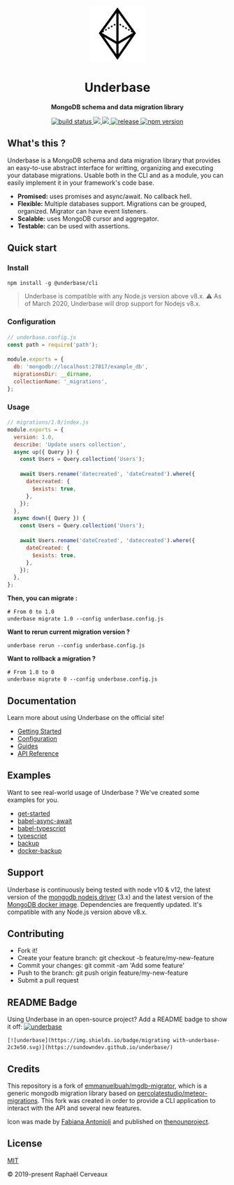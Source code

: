 <p align="center">
  <img src="website/static/img/logo.svg" width="128" alt="" />
</p>

<h1 align="center">Underbase</h1>

<p align="center"><strong>MongoDB schema and data migration library</strong></p>

<div align="center">
  <a href="https://github.com/sundowndev/underbase/actions">
    <img src="https://img.shields.io/endpoint.svg?url=https://actions-badge.atrox.dev/sundowndev/underbase/badge?ref=master" alt="build status" />
  </a>
  <a href="https://codeclimate.com/github/sundowndev/underbase/maintainability">
    <img src="https://api.codeclimate.com/v1/badges/ef8db7f1334994f01ea6/maintainability" />
  </a>
  <a href="https://codecov.io/gh/sundowndev/underbase">
    <img src="https://codecov.io/gh/sundowndev/underbase/branch/master/graph/badge.svg" />
  </a>
  <a href="https://github.com/sundowndev/underbase/releases">
    <img src="https://img.shields.io/github/release/sundowndev/underbase.svg" alt="release" />
  </a>
  <a href="https://badge.fury.io/js/underbase">
    <img src="https://badge.fury.io/js/underbase.svg" alt="npm version">
  </a>
</div>

## What's this ?

Underbase is a MongoDB schema and data migration library that provides an easy-to-use abstract interface for writting, organizing and executing your database migrations. Usable both in the CLI and as a module, you can easily implement it in your framework's code base.

- **Promised:** uses promises and async/await. No callback hell.
- **Flexible:** Multiple databases support. Migrations can be grouped, organized. Migrator can have event listeners.
- **Scalable:** uses MongoDB cursor and aggregator.
- **Testable:** can be used with assertions.

## Quick start

### Install

```shell
npm install -g @underbase/cli
```

>Underbase is compatible with any Node.js version above v8.x. ⚠️ As of March 2020, Underbase will drop support for Nodejs v8.x.

### Configuration

```js
// underbase.config.js
const path = require('path');

module.exports = {
  db: 'mongodb://localhost:27017/example_db',
  migrationsDir: __dirname,
  collectionName: '_migrations',
};
```

### Usage

```js
// migrations/1.0/index.js
module.exports = {
  version: 1.0,
  describe: 'Update users collection',
  async up({ Query }) {
    const Users = Query.collection('Users');

    await Users.rename('datecreated', 'dateCreated').where({
      datecreated: {
        $exists: true,
      },
    });
  },
  async down({ Query }) {
    const Users = Query.collection('Users');

    await Users.rename('dateCreated', 'datecreated').where({
      dateCreated: {
        $exists: true,
      },
    });
  },
};
```

**Then, you can migrate :**

```shell
# From 0 to 1.0
underbase migrate 1.0 --config underbase.config.js
```

**Want to rerun current migration version ?**

```shell
underbase rerun --config underbase.config.js
```

**Want to rollback a migration ?**

```shell
# From 1.0 to 0
underbase migrate 0 --config underbase.config.js
```

## Documentation

Learn more about using Underbase on the official site!

- [Getting Started](https://sundowndev.github.io/underbase/docs/installation)
- [Configuration](https://sundowndev.github.io/underbase/docs/configuration)
- [Guides](https://sundowndev.github.io/underbase/docs/organize)
- [API Reference](https://sundowndev.github.io/underbase/docs/api)

## Examples

Want to see real-world usage of Underbase ? We've created some examples for you.

- [get-started](examples/get-started)
- [babel-async-await](examples/babel-async-await)
- [babel-typescript](examples/babel-typescript)
- [typescript](examples/typescript)
- [backup](examples/backup)
- [docker-backup](examples/docker-backup)

## Support

Underbase is continuously being tested with node v10 & v12, the latest version of the [mongodb nodejs driver](https://github.com/mongodb/node-mongodb-native) (3.x) and the latest version of the [MongoDB docker image](https://docs.docker.com/samples/library/mongo/). Dependencies are frequently updated. It's compatible with any Node.js version above v8.x.

## Contributing

- Fork it!
- Create your feature branch: git checkout -b feature/my-new-feature
- Commit your changes: git commit -am 'Add some feature'
- Push to the branch: git push origin feature/my-new-feature
- Submit a pull request

## README Badge

Using Underbase in an open-source project? Add a README badge to show it off: [![underbase](https://img.shields.io/badge/migrating%20with-underbase-2c3e50.svg)](https://sundowndev.github.io/underbase/)

```
[![underbase](https://img.shields.io/badge/migrating with-underbase-2c3e50.svg)](https://sundowndev.github.io/underbase/)
```

## Credits

This repository is a fork of [emmanuelbuah/mgdb-migrator](https://github.com/emmanuelbuah/mgdb-migrator), which is a generic mongodb migration library based on [percolatestudio/meteor-migrations](https://github.com/percolatestudio/meteor-migrations). This fork was created in order to provide a CLI application to interact with the API and several new features.

Icon was made by [Fabiana Antonioli](https://thenounproject.com/FafiAC) and published on [thenounproject](https://thenounproject.com/search/?q=prism&i=2263153).

## License

[MIT](https://github.com/sundowndev/underbase/blob/master/LICENSE)

© 2019-present Raphaël Cerveaux
